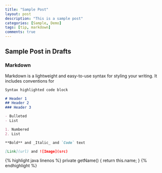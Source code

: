 ```yaml
---
title: "Sample Post"
layout: post
description: "This is a sample post"
categories: [Sample, Demo]
tags: [tip, markdown]
comments: true
---
```


## Sample Post in Drafts

### Markdown

Markdown is a lightweight and easy-to-use syntax for styling your writing. It includes conventions for

```markdown
Syntax highlighted code block

# Header 1
## Header 2
### Header 3

- Bulleted
- List

1. Numbered
2. List

**Bold** and _Italic_ and `Code` text

[Link](url) and ![Image](src)
```

{% highlight java  linenos %}
private getName() {
    return this.name;
}
{% endhighlight %}
